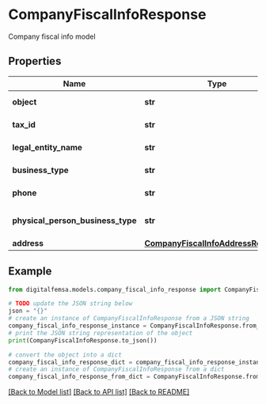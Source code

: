 # CompanyFiscalInfoResponse

Company fiscal info model

## Properties

Name | Type | Description | Notes
------------ | ------------- | ------------- | -------------
**object** | **str** | The resource&#39;s type | [optional] 
**tax_id** | **str** | Tax ID of the company | [optional] 
**legal_entity_name** | **str** | Legal name of the company | [optional] 
**business_type** | **str** | Business type of the company | [optional] 
**phone** | **str** | Phone number of the company | [optional] 
**physical_person_business_type** | **str** | Business type if &#39;persona_fisica&#39; | [optional] 
**address** | [**CompanyFiscalInfoAddressResponse**](CompanyFiscalInfoAddressResponse.md) |  | [optional] 

## Example

```python
from digitalfemsa.models.company_fiscal_info_response import CompanyFiscalInfoResponse

# TODO update the JSON string below
json = "{}"
# create an instance of CompanyFiscalInfoResponse from a JSON string
company_fiscal_info_response_instance = CompanyFiscalInfoResponse.from_json(json)
# print the JSON string representation of the object
print(CompanyFiscalInfoResponse.to_json())

# convert the object into a dict
company_fiscal_info_response_dict = company_fiscal_info_response_instance.to_dict()
# create an instance of CompanyFiscalInfoResponse from a dict
company_fiscal_info_response_from_dict = CompanyFiscalInfoResponse.from_dict(company_fiscal_info_response_dict)
```
[[Back to Model list]](../README.md#documentation-for-models) [[Back to API list]](../README.md#documentation-for-api-endpoints) [[Back to README]](../README.md)


